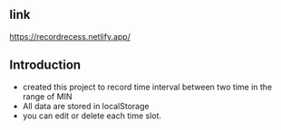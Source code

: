 ## link
https://recordrecess.netlify.app/

## Introduction

* created this project to record time interval between two time in the range of MIN
* All data are stored in localStorage
* you can edit or delete each time slot.